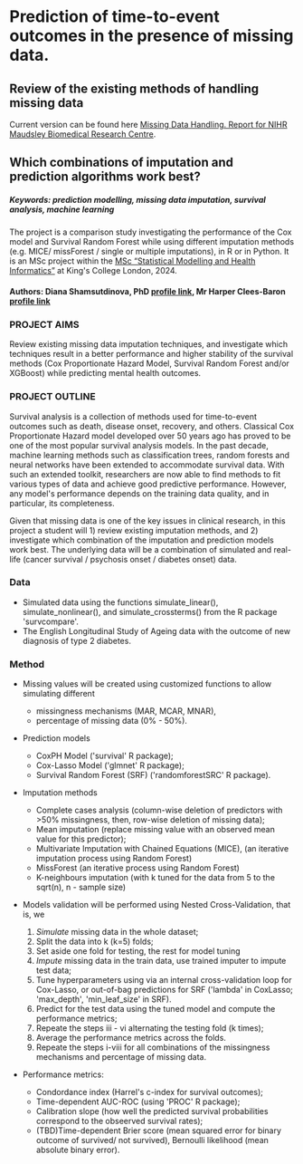 # Prediction of time-to-event outcomes in the presence of missing data. 

## Review of the existing methods of handling missing data

Current version can be found here [Missing Data Handling. Report for NIHR Maudsley Biomedical Research Centre](https://github.com/dianashams/missing-data-in-healthcare/blob/gh-pages/Handling%20missing%20data%20for%20clinical%20prediction%20models.pdf).

## Which combinations of imputation and prediction algorithms work best?  

##### Keywords: prediction modelling, missing data imputation, survival analysis, machine learning

The project is a comparison study investigating the performance of the Cox model and Survival Random Forest while using different imputation methods (e.g. MICE/ missForest / single or multiple imputations), in R or in Python. It is an MSc project within the [MSc “Statistical Modelling and Health Informatics”](https://www.kcl.ac.uk/study/postgraduate-taught/courses/applied-statistical-modelling-health-informatics) at King's College London, 2024.

#### Authors:  Diana Shamsutdinova, PhD [profile link](https://www.kcl.ac.uk/people/diana-shamsutdinova), Mr Harper Clees-Baron [profile link](https://kclpure.kcl.ac.uk/portal/en/persons/harper.a.clees-baron)

### PROJECT AIMS 
Review existing missing data imputation techniques, and investigate which techniques result in a better performance and higher stability of the survival methods (Cox Proportionate Hazard Model, Survival Random Forest and/or XGBoost) while predicting mental health outcomes.  

### PROJECT OUTLINE 
Survival analysis is a collection of methods used for time-to-event outcomes such as death, disease onset, recovery, and others. Classical Cox Proportionate Hazard model developed over 50 years ago has proved to be one of the most popular survival analysis models. In the past decade, machine learning methods such as classification trees, random forests and neural networks have been extended to accommodate survival data. With such an extended toolkit, researchers are now able to find methods to fit various types of data and achieve good predictive performance. However, any model's performance depends on the training data quality, and in particular, its completeness.  

Given that missing data is one of the key issues in clinical research, in this project a student will 1) review existing imputation methods, and 2) investigate which combination of the imputation and prediction models work best. The underlying data will be a combination of simulated and real-life (cancer survival / psychosis onset / diabetes onset) data. 

### Data 

* Simulated data using the functions  simulate_linear(), simulate_nonlinear(), and simulate_crossterms() from the R package 'survcompare'.
* The English Longitudinal Study of Ageing data with the outcome of new diagnosis of type 2 diabetes.
  
### Method

* Missing values will be created using customized functions to allow simulating different 
  * missingness mechanisms (MAR, MCAR, MNAR),
  * percentage of missing data (0% - 50%).

* Prediction models
    * CoxPH Model ('survival' R package);
    * Cox-Lasso Model ('glmnet' R package);
    * Survival Random Forest (SRF) ('randomforestSRC' R package).
 
* Imputation methods
    * Complete cases analysis (column-wise deletion of predictors with >50% missingness, then, row-wise deletion of missing data);
    * Mean imputation (replace missing value with an observed mean value for this predictor);
    * Multivariate Imputation with Chained Equations (MICE), (an iterative imputation process using Random Forest)
    * MissForest (an iterative process using Random Forest)
    * K-neighbours imputation (with k tuned for the data from 5 to the sqrt(n), n - sample size)

* Models validation will be performed using Nested Cross-Validation, that is, we
    1. _Simulate_ missing data in the whole dataset; 
    2. Split the data into k (k=5) folds; 
    3. Set aside one fold for testing, the rest for model tuning
    4. _Impute_ missing data in the train data, use trained imputer to impute test data;
    5. Tune hyperparameters using via an internal cross-validation loop for Cox-Lasso, or out-of-bag predictions for SRF  ('lambda' in CoxLasso; 'max_depth', 'min_leaf_size' in SRF). 
    6. Predict for the test data using the tuned model and compute the performance metrics;
    7. Repeate the steps iii - vi alternating the testing fold (k times);
    8. Average the performance metrics across the folds.
    9. Repeate the steps i-viii for all combinations of the missingness mechanisms and percentage of missing data.

* Performance metrics:
     * Condordance index (Harrel's c-index for survival outcomes);
     * Time-dependent AUC-ROC (using 'PROC' R package);
     * Calibration slope (how well the predicted survival probabilities correspond to the obseerved survival rates);
     * (TBD)Time-dependent Brier score (mean squared error for binary outcome of survived/ not survived), Bernoulli likelihood (mean absolute binary error).

  
